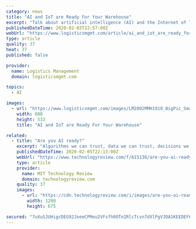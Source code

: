 ```yaml
---
category: news
title: "AI and IoT are Ready For Your Warehouse"
excerpt: "Talk about artificial intelligence (AI) and the Internet of Things (IoT) in the warehouse, and the room can get quiet very quickly. Are we at that point already? Are these next-generation technologies for real in the warehouse or just a talking point from some “visionary?” Quite simply, yes, we are at the point where AI and IoT are real for ..."
publishedDateTime: 2020-02-03T22:57:00Z
webUrl: "https://www.logisticsmgmt.com/article/ai_and_iot_are_ready_for_your_warehouse"
type: article
quality: 37
heat: 37
published: false

provider:
  name: Logistics Management
  domain: logisticsmgmt.com

topics:
  - AI

images:
  - url: "https://www.logisticsmgmt.com/images/LM2002MMH1910_BigPic_SmartphoneLogOn2__Main200.jpg"
    width: 800
    height: 533
    title: "AI and IoT are Ready For Your Warehouse"

related:
  - title: "Are you AI ready?"
    excerpt: "Algorithms we can trust, data we can trust, decisions we can trust. The most talked about issues in AI today—deepfakes, bias, explainability, privacy—all have trust as a common denominator. It’s essential for AI adoption: those who forgo trust put their deployments and potentially their brand reputations at risk. EmTech ..."
    publishedDateTime: 2020-02-05T22:13:00Z
    webUrl: "https://www.technologyreview.com/f/615136/are-you-ai-ready/"
    type: article
    provider:
      name: MIT Technology Review
      domain: technologyreview.com
    quality: 37
    images:
      - url: "https://cdn.technologyreview.com/i/images/are-you-ai-ready_0.jpg?sw=1200&cx=0&cy=0&cw=1920&ch=1080"
        width: 1200
        height: 675

secured: "7uXuSJUHigcDEG92JoeeCPMeu2VFsfh0OTnIRlcTcvn7dXlPgVJDA1KEEDEF60tLlrcrJywDye1aFWXAGcjm6vhrscmg9vsgfuXzBeSIKZyC8olLiB3D3p4dORWziQrqCXfHpJWPhJbCF0EwypmCAZLLivd/FAKA9X1GiHCPLPmCqzvwLjCGgym6kjGgIuQwoDR1juZ+QFJOCY91bG1YVqvI42y89D2Bc7CqXMRXCgqIWBV35qc5pNAK4vFHBR7JHr9rADrnaTfHEjNn9FFwa+1bYG2XLjyCqMwO3S8v/AVStPckO/nWkguP6JcDUMgR;5RljdFdL4GUo87vsnoEzUw=="
---
```



